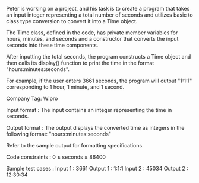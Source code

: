 Peter is working on a project, and his task is to create a program that takes an input integer representing a total number of seconds and utilizes basic to class type conversion to convert it into a Time object.



The Time class, defined in the code, has private member variables for hours, minutes, and seconds and a constructor that converts the input seconds into these time components.



After inputting the total seconds, the program constructs a Time object and then calls its display() function to print the time in the format "hours:minutes:seconds". 



For example, if the user enters 3661 seconds, the program will output "1:1:1" corresponding to 1 hour, 1 minute, and 1 second.



Company Tag: Wipro

Input format :
The input contains an integer representing the time in seconds.

Output format :
The output displays the converted time as integers in the following format: "hours:minutes:seconds"



Refer to the sample output for formatting specifications.

Code constraints :
0 ≤ seconds ≤ 86400

Sample test cases :
Input 1 :
3661
Output 1 :
1:1:1
Input 2 :
45034
Output 2 :
12:30:34
